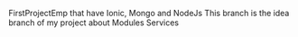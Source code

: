 FirstProjectEmp that have Ionic, Mongo and NodeJs
This branch is the idea branch of my project about Modules Services

